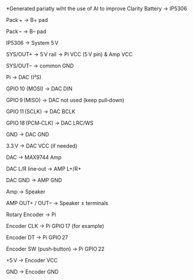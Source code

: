 *Generated pariatly wiht the use of AI to improve Clarity
Battery → IP5306

Pack + → B+ pad

Pack – → B– pad

IP5306 → System 5 V

SYS/OUT+ → 5 V rail → Pi VCC (5 V pin) & Amp VCC

SYS/OUT– → common GND

Pi → DAC (I²S)

GPIO 10 (MOSI) → DAC DIN

GPIO 9 (MISO) → DAC not used (keep pull‑down)

GPIO 11 (SCLK) → DAC BCLK

GPIO 18 (PCM‑CLK) → DAC LRC/WS

GND → DAC GND

3.3 V → DAC VCC (if needed)

DAC → MAX9744 Amp

DAC L/R line‑out → AMP L+/R+

DAC GND → AMP GND

Amp → Speaker

AMP OUT+ / OUT– → Speaker ± terminals

Rotary Encoder → Pi

Encoder CLK → Pi GPIO 17 (for example)

Encoder DT → Pi GPIO 27

Encoder SW (push‑button) → Pi GPIO 22

+5 V → Encoder VCC

GND → Encoder GND
